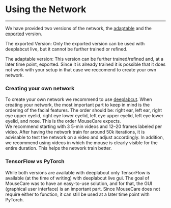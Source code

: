 # Using the Network
---
We have provided two versions of the network, the [adaptable](https://github.com/Nasr-SFB1315/MouseCare/tree/main/Trained%20Network/adaptable) and the [exported](https://github.com/Nasr-SFB1315/MouseCare/tree/main/Trained%20Network/exported) version.

The exported Version:
Only the exported version can be used with deeplabcut live, but it cannot be further trained or refined.

The adaptable version:
This version can be further trained/refined and, at a later time point, exported. Since it is already trained it is possible that it does not work with your setup in that case we reccomend to create your own network.

### Creating your own network

To create your own network we recommend to use [deeplabcut](https://github.com/DeepLabCut/DeepLabCut). 
When creating your network, the most important part to keep in mind is the ordering of the facial features. The order should be: right ear, left ear, right eye upper eyelid,  right eye lower eyelid,  left eye upper eyelid,  left eye lower eyelid, and nose. This is the order MouseCare expects.  
We recommend starting with 3 5-min videos and 12–20 frames labeled per video. After having the network train for around 50k iterations, it is advisable to test the network on a video and adjust accordingly. 
In addition, we recommend using videos in which the mouse is clearly visible for the entire duration. This helps the network train better.



### TensorFlow vs PyTorch 
While both versions are available with deeplabcut only TensorFlow is available (at the time of writing) with deeplabcut live gui. The goal of MouseCare was to have an easy-to-use solution, and for that, the GUI (graphical user interface) is an important part. Since MouseCare does not require either to function, it can still be used at a later time point with PyTorch.
